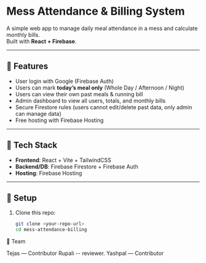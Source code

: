 # Mess Attendance & Billing System

A simple web app to manage daily meal attendance in a mess and calculate monthly bills.  
Built with **React + Firebase**.

---

## 🚀 Features
- User login with Google (Firebase Auth)  
- Users can mark **today’s meal only** (Whole Day / Afternoon / Night)  
- Users can view their own past meals & running bill  
- Admin dashboard to view all users, totals, and monthly bills  
- Secure Firestore rules (users cannot edit/delete past data, only admin can manage data)  
- Free hosting with Firebase Hosting  

---

## 📂 Tech Stack
- **Frontend**: React + Vite + TailwindCSS  
- **Backend/DB**: Firebase Firestore + Firebase Auth  
- **Hosting**: Firebase Hosting  

---

## 🔑 Setup
1. Clone this repo:
   ```bash
   git clone <your-repo-url>
   cd mess-attendance-billing


👥 Team

Tejas  — Contributor 
Rupali -- reviewer.
Yashpal — Contributor
